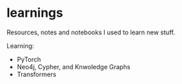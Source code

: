 # learnings
Resources, notes and notebooks I used to learn new stuff.

Learning:
- PyTorch
- Neo4j, Cypher, and Knwoledge Graphs
- Transformers
